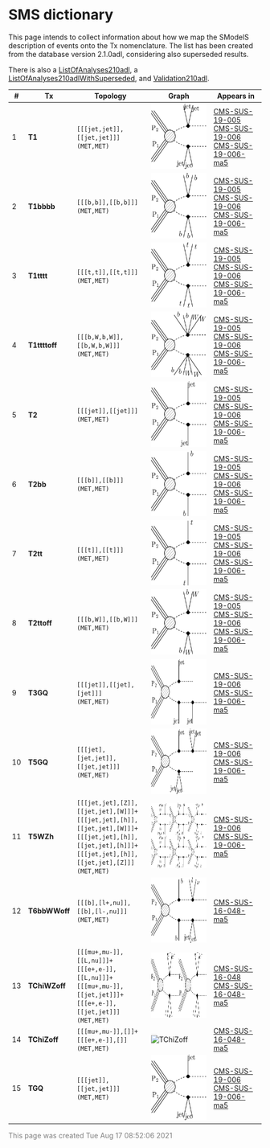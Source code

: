

# SMS dictionary
This page intends to collect information about how we map the SModelS description of
events onto the Tx nomenclature. The list has been created from the database version 2.1.0adl, considering also superseded results.

There is also a [ListOfAnalyses210adl](https://smodels.github.io/docs/ListOfAnalyses210adl), a [ListOfAnalyses210adlWithSuperseded](https://smodels.github.io/docs/ListOfAnalyses210adlWithSuperseded), and [Validation210adl](Validation210adl).

| **#** | **Tx** | **Topology** | **Graph** | **Appears in** |
| ----- | ------ | ------------ | --------- | -------------- |
| 1 | <a name="T1"></a>**T1**<br> | `[[[jet,jet]],[[jet,jet]]]`<BR>`(MET,MET)` | <img alt="T1" src="../feyn/straight/T1.png" height="130"> | [CMS-SUS-19-005](ListOfAnalyses210adl#CMS-SUS-19-005)<BR>[CMS-SUS-19-006](ListOfAnalyses210adl#CMS-SUS-19-006)<BR>[CMS-SUS-19-006-ma5](ListOfAnalyses210adl#CMS-SUS-19-006-ma5)|
| 2 | <a name="T1bbbb"></a>**T1bbbb**<br> | `[[[b,b]],[[b,b]]]`<BR>`(MET,MET)` | <img alt="T1bbbb" src="../feyn/straight/T1bbbb.png" height="130"> | [CMS-SUS-19-005](ListOfAnalyses210adl#CMS-SUS-19-005)<BR>[CMS-SUS-19-006](ListOfAnalyses210adl#CMS-SUS-19-006)<BR>[CMS-SUS-19-006-ma5](ListOfAnalyses210adl#CMS-SUS-19-006-ma5)|
| 3 | <a name="T1tttt"></a>**T1tttt**<br> | `[[[t,t]],[[t,t]]]`<BR>`(MET,MET)` | <img alt="T1tttt" src="../feyn/straight/T1tttt.png" height="130"> | [CMS-SUS-19-005](ListOfAnalyses210adl#CMS-SUS-19-005)<BR>[CMS-SUS-19-006](ListOfAnalyses210adl#CMS-SUS-19-006)<BR>[CMS-SUS-19-006-ma5](ListOfAnalyses210adl#CMS-SUS-19-006-ma5)|
| 4 | <a name="T1ttttoff"></a>**T1ttttoff**<br> | `[[[b,W,b,W]],[[b,W,b,W]]]`<BR>`(MET,MET)` | <img alt="T1ttttoff" src="../feyn/straight/T1ttttoff.png" height="130"> | [CMS-SUS-19-005](ListOfAnalyses210adl#CMS-SUS-19-005)<BR>[CMS-SUS-19-006](ListOfAnalyses210adl#CMS-SUS-19-006)<BR>[CMS-SUS-19-006-ma5](ListOfAnalyses210adl#CMS-SUS-19-006-ma5)|
| 5 | <a name="T2"></a>**T2**<br> | `[[[jet]],[[jet]]]`<BR>`(MET,MET)` | <img alt="T2" src="../feyn/straight/T2.png" height="130"> | [CMS-SUS-19-005](ListOfAnalyses210adl#CMS-SUS-19-005)<BR>[CMS-SUS-19-006](ListOfAnalyses210adl#CMS-SUS-19-006)<BR>[CMS-SUS-19-006-ma5](ListOfAnalyses210adl#CMS-SUS-19-006-ma5)|
| 6 | <a name="T2bb"></a>**T2bb**<br> | `[[[b]],[[b]]]`<BR>`(MET,MET)` | <img alt="T2bb" src="../feyn/straight/T2bb.png" height="130"> | [CMS-SUS-19-005](ListOfAnalyses210adl#CMS-SUS-19-005)<BR>[CMS-SUS-19-006](ListOfAnalyses210adl#CMS-SUS-19-006)<BR>[CMS-SUS-19-006-ma5](ListOfAnalyses210adl#CMS-SUS-19-006-ma5)|
| 7 | <a name="T2tt"></a>**T2tt**<br> | `[[[t]],[[t]]]`<BR>`(MET,MET)` | <img alt="T2tt" src="../feyn/straight/T2tt.png" height="130"> | [CMS-SUS-19-005](ListOfAnalyses210adl#CMS-SUS-19-005)<BR>[CMS-SUS-19-006](ListOfAnalyses210adl#CMS-SUS-19-006)<BR>[CMS-SUS-19-006-ma5](ListOfAnalyses210adl#CMS-SUS-19-006-ma5)|
| 8 | <a name="T2ttoff"></a>**T2ttoff**<br> | `[[[b,W]],[[b,W]]]`<BR>`(MET,MET)` | <img alt="T2ttoff" src="../feyn/straight/T2ttoff.png" height="130"> | [CMS-SUS-19-005](ListOfAnalyses210adl#CMS-SUS-19-005)<BR>[CMS-SUS-19-006](ListOfAnalyses210adl#CMS-SUS-19-006)<BR>[CMS-SUS-19-006-ma5](ListOfAnalyses210adl#CMS-SUS-19-006-ma5)|
| 9 | <a name="T3GQ"></a>**T3GQ**<br> | `[[[jet]],[[jet],[jet]]]`<BR>`(MET,MET)` | <img alt="T3GQ" src="../feyn/straight/T3GQ.png" height="130"> | [CMS-SUS-19-006](ListOfAnalyses210adl#CMS-SUS-19-006)<BR>[CMS-SUS-19-006-ma5](ListOfAnalyses210adl#CMS-SUS-19-006-ma5)|
| 10 | <a name="T5GQ"></a>**T5GQ**<br> | `[[[jet],[jet,jet]],[[jet,jet]]]`<BR>`(MET,MET)` | <img alt="T5GQ" src="../feyn/straight/T5GQ.png" height="130"> | [CMS-SUS-19-006](ListOfAnalyses210adl#CMS-SUS-19-006)<BR>[CMS-SUS-19-006-ma5](ListOfAnalyses210adl#CMS-SUS-19-006-ma5)|
| 11 | <a name="T5WZh"></a>**T5WZh**<br> | `[[[jet,jet],[Z]],[[jet,jet],[W]]]+`<BR>`[[[jet,jet],[h]],[[jet,jet],[W]]]+`<BR>`[[[jet,jet],[h]],[[jet,jet],[h]]]+`<BR>`[[[jet,jet],[h]],[[jet,jet],[Z]]]`<BR>`(MET,MET)` | <img alt="T5WZh" src="../feyn/straight/T5WZh.png" height="130"> | [CMS-SUS-19-006](ListOfAnalyses210adl#CMS-SUS-19-006)<BR>[CMS-SUS-19-006-ma5](ListOfAnalyses210adl#CMS-SUS-19-006-ma5)|
| 12 | <a name="T6bbWWoff"></a>**T6bbWWoff**<br> | `[[[b],[l+,nu]],[[b],[l-,nu]]]`<BR>`(MET,MET)` | <img alt="T6bbWWoff" src="../feyn/straight/T6bbWWoff.png" height="130"> | [CMS-SUS-16-048-ma5](ListOfAnalyses210adl#CMS-SUS-16-048-ma5)|
| 13 | <a name="TChiWZoff"></a>**TChiWZoff**<br> | `[[[mu+,mu-]],[[L,nu]]]+`<BR>`[[[e+,e-]],[[L,nu]]]+`<BR>`[[[mu+,mu-]],[[jet,jet]]]+`<BR>`[[[e+,e-]],[[jet,jet]]]`<BR>`(MET,MET)` | <img alt="TChiWZoff" src="../feyn/straight/TChiWZoff.png" height="130"> | [CMS-SUS-16-048](ListOfAnalyses210adl#CMS-SUS-16-048)<BR>[CMS-SUS-16-048-ma5](ListOfAnalyses210adl#CMS-SUS-16-048-ma5)|
| 14 | <a name="TChiZoff"></a>**TChiZoff**<br> | `[[[mu+,mu-]],[]]+`<BR>`[[[e+,e-]],[]]`<BR>`(MET,MET)` | <img alt="TChiZoff" src="../feyn/straight/TChiZoff.png" height="130"> | [CMS-SUS-16-048-ma5](ListOfAnalyses210adl#CMS-SUS-16-048-ma5)|
| 15 | <a name="TGQ"></a>**TGQ**<br> | `[[[jet]],[[jet,jet]]]`<BR>`(MET,MET)` | <img alt="TGQ" src="../feyn/straight/TGQ.png" height="130"> | [CMS-SUS-19-006](ListOfAnalyses210adl#CMS-SUS-19-006)<BR>[CMS-SUS-19-006-ma5](ListOfAnalyses210adl#CMS-SUS-19-006-ma5)|

<font color='grey'>This page was created Tue Aug 17 08:52:06 2021</font>
